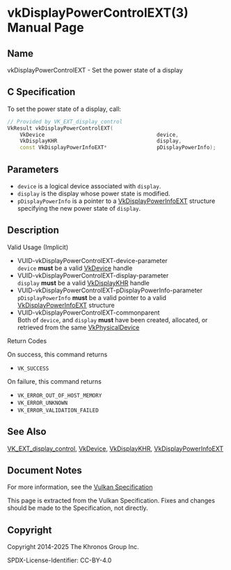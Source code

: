 # vkDisplayPowerControlEXT(3) Manual Page

## Name

vkDisplayPowerControlEXT - Set the power state of a display



## [](#_c_specification)C Specification

To set the power state of a display, call:

```c++
// Provided by VK_EXT_display_control
VkResult vkDisplayPowerControlEXT(
    VkDevice                                    device,
    VkDisplayKHR                                display,
    const VkDisplayPowerInfoEXT*                pDisplayPowerInfo);
```

## [](#_parameters)Parameters

- `device` is a logical device associated with `display`.
- `display` is the display whose power state is modified.
- `pDisplayPowerInfo` is a pointer to a [VkDisplayPowerInfoEXT](https://registry.khronos.org/vulkan/specs/latest/man/html/VkDisplayPowerInfoEXT.html) structure specifying the new power state of `display`.

## [](#_description)Description

Valid Usage (Implicit)

- [](#VUID-vkDisplayPowerControlEXT-device-parameter)VUID-vkDisplayPowerControlEXT-device-parameter  
  `device` **must** be a valid [VkDevice](https://registry.khronos.org/vulkan/specs/latest/man/html/VkDevice.html) handle
- [](#VUID-vkDisplayPowerControlEXT-display-parameter)VUID-vkDisplayPowerControlEXT-display-parameter  
  `display` **must** be a valid [VkDisplayKHR](https://registry.khronos.org/vulkan/specs/latest/man/html/VkDisplayKHR.html) handle
- [](#VUID-vkDisplayPowerControlEXT-pDisplayPowerInfo-parameter)VUID-vkDisplayPowerControlEXT-pDisplayPowerInfo-parameter  
  `pDisplayPowerInfo` **must** be a valid pointer to a valid [VkDisplayPowerInfoEXT](https://registry.khronos.org/vulkan/specs/latest/man/html/VkDisplayPowerInfoEXT.html) structure
- [](#VUID-vkDisplayPowerControlEXT-commonparent)VUID-vkDisplayPowerControlEXT-commonparent  
  Both of `device`, and `display` **must** have been created, allocated, or retrieved from the same [VkPhysicalDevice](https://registry.khronos.org/vulkan/specs/latest/man/html/VkPhysicalDevice.html)

Return Codes

On success, this command returns

- `VK_SUCCESS`

On failure, this command returns

- `VK_ERROR_OUT_OF_HOST_MEMORY`
- `VK_ERROR_UNKNOWN`
- `VK_ERROR_VALIDATION_FAILED`

## [](#_see_also)See Also

[VK\_EXT\_display\_control](https://registry.khronos.org/vulkan/specs/latest/man/html/VK_EXT_display_control.html), [VkDevice](https://registry.khronos.org/vulkan/specs/latest/man/html/VkDevice.html), [VkDisplayKHR](https://registry.khronos.org/vulkan/specs/latest/man/html/VkDisplayKHR.html), [VkDisplayPowerInfoEXT](https://registry.khronos.org/vulkan/specs/latest/man/html/VkDisplayPowerInfoEXT.html)

## [](#_document_notes)Document Notes

For more information, see the [Vulkan Specification](https://registry.khronos.org/vulkan/specs/latest/html/vkspec.html#vkDisplayPowerControlEXT)

This page is extracted from the Vulkan Specification. Fixes and changes should be made to the Specification, not directly.

## [](#_copyright)Copyright

Copyright 2014-2025 The Khronos Group Inc.

SPDX-License-Identifier: CC-BY-4.0